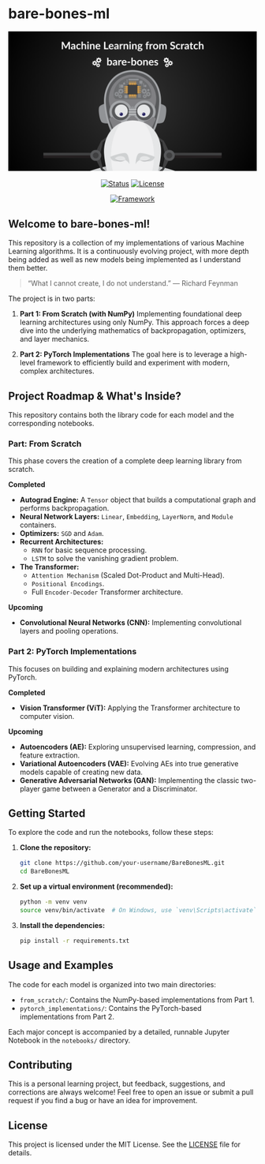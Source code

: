 # bare-bones-ml

![](images/bare-bones-header.png)

<div align="center">

[![Status](https://img.shields.io/badge/status-in%20progress-green.svg)](https://github.com/your-username/BareBonesML)
[![License](https://img.shields.io/badge/license-MIT-blue.svg)](LICENSE)

[![Framework](https://img.shields.io/badge/PyTorch-EE4C2C?style=for-the-badge&logo=pytorch&logoColor=white)](https://pytorch.org/)

</div>

## Welcome to bare-bones-ml!

This repository is a collection of my implementations of various Machine Learning algorithms. It is a continuously evolving project, with more depth being added as well as new models being implemented as I understand them better.

> “What I cannot create, I do not understand.” — Richard Feynman

The project is in two parts:

1.  **Part 1: From Scratch (with NumPy)**
    Implementing foundational deep learning architectures using only NumPy. This approach forces a deep dive into the underlying mathematics of backpropagation, optimizers, and layer mechanics.

2.  **Part 2: PyTorch Implementations**
    The goal here is to leverage a high-level framework to efficiently build and experiment with modern, complex architectures.

## Project Roadmap & What's Inside?

This repository contains both the library code for each model and the corresponding notebooks.

### Part: From Scratch
This phase covers the creation of a complete deep learning library from scratch.

**Completed**
- **Autograd Engine:** A `Tensor` object that builds a computational graph and performs backpropagation.
- **Neural Network Layers:** `Linear`, `Embedding`, `LayerNorm`, and `Module` containers.
- **Optimizers:** `SGD` and `Adam`.
- **Recurrent Architectures:**
    -   `RNN` for basic sequence processing.
    -   `LSTM` to solve the vanishing gradient problem.
-  **The Transformer:**
    -   `Attention Mechanism` (Scaled Dot-Product and Multi-Head).
    -   `Positional Encodings`.
    -   Full `Encoder-Decoder` Transformer architecture.

**Upcoming**
- **Convolutional Neural Networks (CNN):** Implementing convolutional layers and pooling operations.

### Part 2: PyTorch Implementations
This focuses on building and explaining modern architectures using PyTorch.

**Completed**
- **Vision Transformer (ViT):** Applying the Transformer architecture to computer vision.

**Upcoming**
- **Autoencoders (AE):** Exploring unsupervised learning, compression, and feature extraction.
- **Variational Autoencoders (VAE):** Evolving AEs into true generative models capable of creating new data.
- **Generative Adversarial Networks (GAN):** Implementing the classic two-player game between a Generator and a Discriminator.

## Getting Started

To explore the code and run the notebooks, follow these steps:

1.  **Clone the repository:**
    ```bash
    git clone https://github.com/your-username/BareBonesML.git
    cd BareBonesML
    ```

2.  **Set up a virtual environment (recommended):**
    ```bash
    python -m venv venv
    source venv/bin/activate  # On Windows, use `venv\Scripts\activate`
    ```

3.  **Install the dependencies:**
    ```bash
    pip install -r requirements.txt
    ```

## Usage and Examples

The code for each model is organized into two main directories:
-   `from_scratch/`: Contains the NumPy-based implementations from Part 1.
-   `pytorch_implementations/`: Contains the PyTorch-based implementations from Part 2.

Each major concept is accompanied by a detailed, runnable Jupyter Notebook in the `notebooks/` directory.

## Contributing

This is a personal learning project, but feedback, suggestions, and corrections are always welcome! Feel free to open an issue or submit a pull request if you find a bug or have an idea for improvement.

## License

This project is licensed under the MIT License. See the [LICENSE](LICENSE) file for details.
